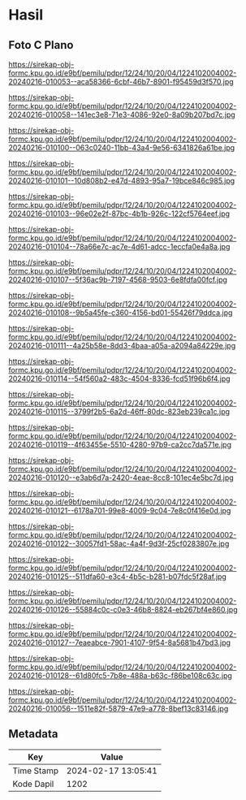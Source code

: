 # Hasil

## Foto C Plano

https://sirekap-obj-formc.kpu.go.id/e9bf/pemilu/pdpr/12/24/10/20/04/1224102004002-20240216-010053--aca58366-6cbf-46b7-8901-f95459d3f570.jpg

https://sirekap-obj-formc.kpu.go.id/e9bf/pemilu/pdpr/12/24/10/20/04/1224102004002-20240216-010058--141ec3e8-71e3-4086-92e0-8a09b207bd7c.jpg

https://sirekap-obj-formc.kpu.go.id/e9bf/pemilu/pdpr/12/24/10/20/04/1224102004002-20240216-010100--063c0240-11bb-43a4-9e56-6341826a61be.jpg

https://sirekap-obj-formc.kpu.go.id/e9bf/pemilu/pdpr/12/24/10/20/04/1224102004002-20240216-010101--10d808b2-e47d-4893-95a7-19bce846c985.jpg

https://sirekap-obj-formc.kpu.go.id/e9bf/pemilu/pdpr/12/24/10/20/04/1224102004002-20240216-010103--96e02e2f-87bc-4b1b-926c-122cf5764eef.jpg

https://sirekap-obj-formc.kpu.go.id/e9bf/pemilu/pdpr/12/24/10/20/04/1224102004002-20240216-010104--78a66e7c-ac7e-4d61-adcc-1eccfa0e4a8a.jpg

https://sirekap-obj-formc.kpu.go.id/e9bf/pemilu/pdpr/12/24/10/20/04/1224102004002-20240216-010107--5f36ac9b-7197-4568-9503-6e8fdfa00fcf.jpg

https://sirekap-obj-formc.kpu.go.id/e9bf/pemilu/pdpr/12/24/10/20/04/1224102004002-20240216-010108--9b5a45fe-c360-4156-bd01-55426f79ddca.jpg

https://sirekap-obj-formc.kpu.go.id/e9bf/pemilu/pdpr/12/24/10/20/04/1224102004002-20240216-010111--4a25b58e-8dd3-4baa-a05a-a2094a84229e.jpg

https://sirekap-obj-formc.kpu.go.id/e9bf/pemilu/pdpr/12/24/10/20/04/1224102004002-20240216-010114--54f560a2-483c-4504-8336-fcd51f96b6f4.jpg

https://sirekap-obj-formc.kpu.go.id/e9bf/pemilu/pdpr/12/24/10/20/04/1224102004002-20240216-010115--3799f2b5-6a2d-46ff-80dc-823eb239ca1c.jpg

https://sirekap-obj-formc.kpu.go.id/e9bf/pemilu/pdpr/12/24/10/20/04/1224102004002-20240216-010119--4f63455e-5510-4280-97b9-ca2cc7da571e.jpg

https://sirekap-obj-formc.kpu.go.id/e9bf/pemilu/pdpr/12/24/10/20/04/1224102004002-20240216-010120--e3ab6d7a-2420-4eae-8cc8-101ec4e5bc7d.jpg

https://sirekap-obj-formc.kpu.go.id/e9bf/pemilu/pdpr/12/24/10/20/04/1224102004002-20240216-010121--6178a701-99e8-4009-9c04-7e8c0f416e0d.jpg

https://sirekap-obj-formc.kpu.go.id/e9bf/pemilu/pdpr/12/24/10/20/04/1224102004002-20240216-010122--30057fd1-58ac-4a4f-9d3f-25cf0283807e.jpg

https://sirekap-obj-formc.kpu.go.id/e9bf/pemilu/pdpr/12/24/10/20/04/1224102004002-20240216-010125--511dfa60-e3c4-4b5c-b281-b07fdc5f28af.jpg

https://sirekap-obj-formc.kpu.go.id/e9bf/pemilu/pdpr/12/24/10/20/04/1224102004002-20240216-010126--55884c0c-c0e3-46b8-8824-eb267bf4e860.jpg

https://sirekap-obj-formc.kpu.go.id/e9bf/pemilu/pdpr/12/24/10/20/04/1224102004002-20240216-010127--7eaeabce-7901-4107-9f54-8a5681b47bd3.jpg

https://sirekap-obj-formc.kpu.go.id/e9bf/pemilu/pdpr/12/24/10/20/04/1224102004002-20240216-010128--61d80fc5-7b8e-488a-b63c-f86be108c63c.jpg

https://sirekap-obj-formc.kpu.go.id/e9bf/pemilu/pdpr/12/24/10/20/04/1224102004002-20240216-010056--1511e82f-5879-47e9-a778-8bef13c83146.jpg


## Metadata

| Key        | Value               |
| ---------- | ------------------- |
| Time Stamp | 2024-02-17 13:05:41 |
| Kode Dapil | 1202                |




